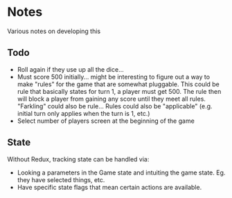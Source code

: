 # Notes

Various notes on developing this

## Todo

* Roll again if they use up all the dice...
* Must score 500 initially... might be interesting to figure out a way to make "rules" for the game that are somewhat pluggable. This could be rule that basically states for turn 1, a player must get 500. The rule then will block a player from gaining any score until they meet all rules. "Farkling" could also be rule... Rules could also be "applicable" (e.g. initial turn only applies when the turn is 1, etc.)
* Select number of players screen at the beginning of the game

## State

Without Redux, tracking state can be handled via:

* Looking a parameters in the Game state and intuiting the game state. Eg. they have selected things, etc.
* Have specific state flags that mean certain actions are available.
